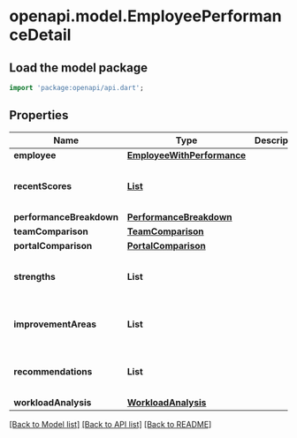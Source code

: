 # openapi.model.EmployeePerformanceDetail

## Load the model package
```dart
import 'package:openapi/api.dart';
```

## Properties
Name | Type | Description | Notes
------------ | ------------- | ------------- | -------------
**employee** | [**EmployeeWithPerformance**](EmployeeWithPerformance.md) |  | 
**recentScores** | [**List<RecentScoreData>**](RecentScoreData.md) |  | [optional] [default to const []]
**performanceBreakdown** | [**PerformanceBreakdown**](PerformanceBreakdown.md) |  | [optional] 
**teamComparison** | [**TeamComparison**](TeamComparison.md) |  | [optional] 
**portalComparison** | [**PortalComparison**](PortalComparison.md) |  | [optional] 
**strengths** | **List<String>** |  | [optional] [default to const []]
**improvementAreas** | **List<String>** |  | [optional] [default to const []]
**recommendations** | **List<String>** |  | [optional] [default to const []]
**workloadAnalysis** | [**WorkloadAnalysis**](WorkloadAnalysis.md) |  | [optional] 

[[Back to Model list]](../README.md#documentation-for-models) [[Back to API list]](../README.md#documentation-for-api-endpoints) [[Back to README]](../README.md)



